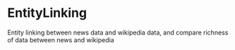 EntityLinking
=============

Entity linking between news data and wikipedia data, and compare richness of data between news and wikipedia
